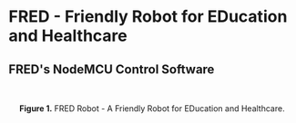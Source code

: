# FRED - Friendly Robot for EDucation and Healthcare
## FRED's NodeMCU Control Software 
</br>
<p align="center">
<strong>Figure 1.</strong> FRED Robot - A Friendly Robot for EDucation and Healthcare.
</p>
</br>
